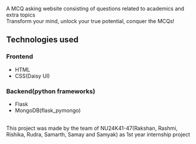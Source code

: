 A MCQ asking website consisting of questions related to academics and extra topics<br>
Transform your mind, unlock your true potential, conquer the MCQs!
## Technologies used
### Frontend
* HTML
* CSS(Daisy UI)
### Backend(python frameworks)
* Flask
* MongoDB(flask_pymongo)

<br>
This project was made by the team of NU24K41-47(Rakshan, Rashmi, Rishika, Rudra, Samarth, Samay and Samyak) as 1st year internship project